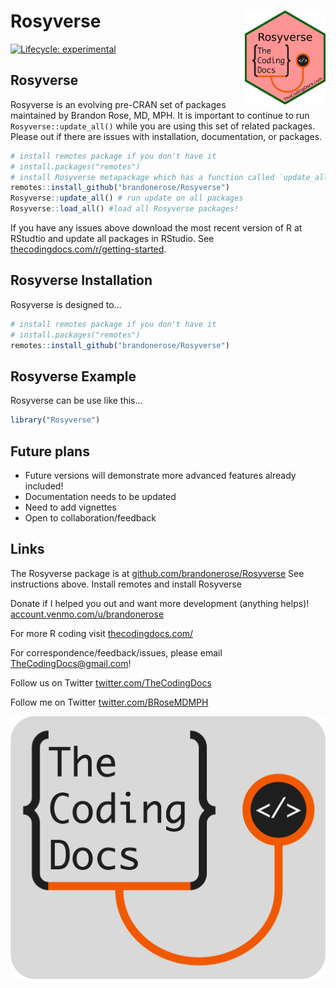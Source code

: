
<!-- README.md is generated from README.Rmd. Please edit that file -->

# Rosyverse <img src="inst/app/www/logo.png" align="right" height="150" />

<!-- badges: start -->

[![Lifecycle:
experimental](https://img.shields.io/badge/lifecycle-experimental-orange.svg)](https://lifecycle.r-lib.org/articles/stages.html#experimental)
<!-- badges: end -->

## Rosyverse

Rosyverse is an evolving pre-CRAN set of packages maintained by Brandon
Rose, MD, MPH. It is important to continue to run
`Rosyverse::update_all()` while you are using this set of related
packages. Please out if there are issues with installation,
documentation, or packages.

``` r
# install remotes package if you don't have it
# install.packages("remotes") 
# install Rosyverse metapackage which has a function called `update_all()`
remotes::install_github("brandonerose/Rosyverse")
Rosyverse::update_all() # run update on all packages
Rosyverse::load_all() #load all Rosyverse packages!
```

If you have any issues above download the most recent version of R at
RStudtio and update all packages in RStudio. See
[thecodingdocs.com/r/getting-started](https://www.thecodingdocs.com/r/getting-started "R Getting Started").

## Rosyverse Installation

Rosyverse is designed to…

``` r
# install remotes package if you don't have it
# install.packages("remotes") 
remotes::install_github("brandonerose/Rosyverse")
```

## Rosyverse Example

Rosyverse can be use like this…

``` r
library("Rosyverse")

```

## Future plans

- Future versions will demonstrate more advanced features already
  included!
- Documentation needs to be updated
- Need to add vignettes
- Open to collaboration/feedback

## Links

The Rosyverse package is at
[github.com/brandonerose/Rosyverse](https://github.com/brandonerose/Rosyverse "Rosyverse R package")
See instructions above. Install remotes and install Rosyverse

Donate if I helped you out and want more development (anything helps)!
[account.venmo.com/u/brandonerose](https://account.venmo.com/u/brandonerose "Venmo Donation")

For more R coding visit
[thecodingdocs.com/](https://www.thecodingdocs.com/ "TheCodingDocs.com")

For correspondence/feedback/issues, please email
<TheCodingDocs@gmail.com>!

Follow us on Twitter
[twitter.com/TheCodingDocs](https://twitter.com/TheCodingDocs "TheCodingDocs Twitter")

Follow me on Twitter
[twitter.com/BRoseMDMPH](https://twitter.com/BRoseMDMPH "BRoseMDMPH Twitter")

[![TheCodingDocs.com](inst/app/www/TCD.png)](http://www.thecodingdocs.com)
